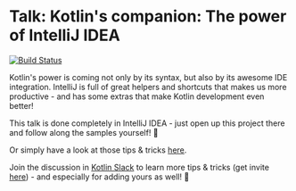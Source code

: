 # Talk: Kotlin's companion: The power of IntelliJ IDEA

[![Build Status](https://travis-ci.org/mreichelt/kotlin-talk-intellij-tricks.svg?branch=main)](https://travis-ci.org/mreichelt/kotlin-talk-intellij-tricks)

Kotlin's power is coming not only by its syntax, but also by its awesome IDE integration. IntelliJ is full of great
helpers and shortcuts that makes us more productive - and has some extras that make Kotlin development even better!

This talk is done completely in IntelliJ IDEA - just open up this project there and follow along the samples yourself! 🙌

Or simply have a look at those tips & tricks [here](src/main/java/).

Join the discussion in [Kotlin Slack](https://kotlinlang.slack.com/messages/CM6CU9RGV) to learn more tips & tricks
(get invite [here](https://slack.kotlinlang.org/)) - and especially for adding yours as well! 🌟

